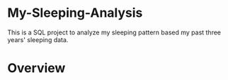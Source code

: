 # My-Sleeping-Analysis
This is a SQL project to analyze my sleeping pattern based my past three years' sleeping data.
# Overview

# 
